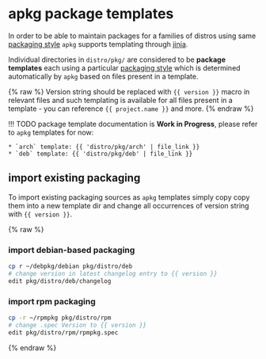 # apkg package templates

In order to be able to maintain packages for a families of distros using same [packaging style](pkgstyles.md) `apkg` supports templating through [jinja](https://jinja.palletsprojects.com/en/2.11.x/).

Individual directories in `distro/pkg/` are considered to be **package templates** each using a particular [packaging style](pkgstyles.md) which is determined automatically by `apkg` based on files present in a template.

{% raw %}
Version string should be replaced with `{{ version }}` macro in relevant
files and such templating is available for all files present in a template -
you can reference ``{{ project.name }}`` and more.
{% endraw %}

!!! TODO
    package template documentation is **Work in Progress**, please refer to `apkg` templates for now:

    * `arch` template: {{ 'distro/pkg/arch' | file_link }}
    * `deb` template: {{ 'distro/pkg/deb' | file_link }}

## import existing packaging

To import existing packaging sources as `apkg` templates simply copy copy
them into a new template dir and change all occurrences of version string with
`{{ version }}`.

{% raw %}
### import debian-based packaging

``` bash
cp r ~/debpkg/debian pkg/distro/deb
# change version in latest changelog entry to {{ version }}
edit pkg/distro/deb/changelog
```

### import rpm packaging

``` bash
cp -r ~/rpmpkg pkg/distro/rpm
# change .spec Version to {{ version }}
edit pkg/distro/rpm/rpmpkg.spec
```
{% endraw %}
